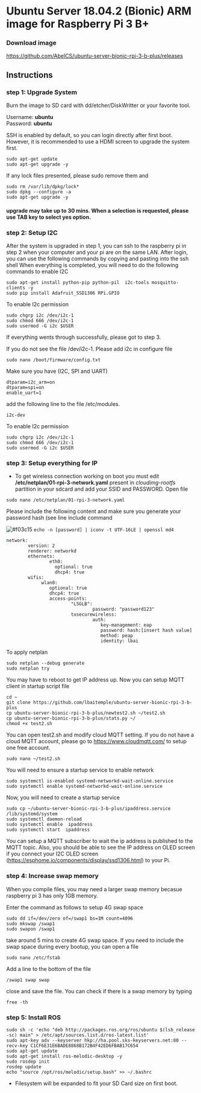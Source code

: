 # Ubuntu Server 18.04.2 (Bionic) ARM image for Raspberry Pi 3 B+
### Download image
https://github.com/AbelCS/ubuntu-server-bionic-rpi-3-b-plus/releases


## Instructions
### step 1: Upgrade System 
Burn the image to SD card with dd/etcher/DiskWritter or your favorite tool.

Username: **ubuntu**  
Password: **ubuntu**

SSH is enabled by default, so you can login directly after first boot. However, it is recommended to use a HDMI screen to upgrade the system first. 

```
sudo apt-get update
sudo apt-get upgrade -y
```

If any lock files presented, please sudo remove them and 
```
sudo rm /var/lib/dpkg/lock*
sudo dpkg --configure -a
sudo apt-get upgrade -y
```
#### upgrade may take up to 30 mins. When a selection is requested, please use TAB key to select yes option.

### step 2: Setup I2C
After the system is upgraded in step 1, you can ssh to the raspberry pi in step 2 when your computer and your pi are on the same LAN. 
After login, you can use the following commands by copying and pasting into the ssh shell
When everything is completed, you will need to do the following commands to enable I2C
```
sudo apt-get install python-pip python-pil  i2c-tools mosquitto-clients -y
sudo pip install Adafruit_SSD1306 RPi.GPIO
```

To enable I2c permission
```
sudo chgrp i2c /dev/i2c-1
sudo chmod 666 /dev/i2c-1
sudo usermod -G i2c $USER
```

If everything wents through successfully, please got to step 3.

If you do not see the file /dev/i2c-1. Please add i2c in configure file
```
sudo nano /boot/firmware/config.txt
```

Make sure you have (I2C, SPI and UART)
```
dtparam=i2c_arm=on
dtparam=spi=on
enable_uart=1
```
add the following line to the file /etc/modules.
```
i2c-dev
```
To enable I2c permission
```
sudo chgrp i2c /dev/i2c-1
sudo chmod 666 /dev/i2c-1
sudo usermod -G i2c $USER
```


### step 3: Setup everything for IP 

* To get wireless connection working on boot you must edit **/etc/netplan/01-rpi-3-network.yaml** present in *cloudimg-rootfs* partition in your sdcard and add your SSID and PASSWORD.
Open file
```
sudo nano /etc/netplan/01-rpi-3-network.yaml
```
Please include the following content and make sure you generate your password hash (see line include command 

 ![#f03c15](https://placehold.it/15/f03c15/000000?text=+) `echo -n [password] | iconv -t UTF-16LE | openssl md4`
 
```
network:
        version: 2
        renderer: networkd
        ethernets:
                eth0:
                  optional: true
                  dhcp4: true
        wifis:
             wlan0:
                optional: true
                dhcp4: true
                access-points:
                        "L5GLB":
                                password: "password123"
                        tusecurewireless:
                                auth:
                                   key-management: eap
                                   password: hash:[insert hash value]
                                   method: peap
                                   identity: lbai

```

To apply netplan
```
sudo netplan --debug generate
sudo netplan try

```
You may have to reboot to get IP address up. Now you can setup MQTT client in startup script file
```
cd ~
git clone https://github.com/lbaitemple/ubuntu-server-bionic-rpi-3-b-plus
cp ubuntu-server-bionic-rpi-3-b-plus/newtest2.sh ~/test2.sh
cp ubuntu-server-bionic-rpi-3-b-plus/stats.py ~/
chmod +x test2.sh
```

You can open test2.sh and modify cloud MQTT setting. If you do not have a cloud MQTT account, please go to https://www.cloudmqtt.com/ to setup one free account. 
```
sudo nano ~/test2.sh
```

You will need to ensure a startup service to enable network
```
sudo systemctl is-enabled systemd-networkd-wait-online.service
sudo systemctl enable systemd-networkd-wait-online.service
```
Now, you will need to create a startup service
```
sudo cp ~/ubuntu-server-bionic-rpi-3-b-plus/ipaddress.service /lib/systemd/system
sudo systemctl daemon-reload
sudo systemctl enable  ipaddress
sudo systemctl start  ipaddress
```
You can setup a MQTT subscriber to wait the ip address is published to the MQTT topic. Also, you should be able to see the IP address on OLED screen if you connect your I2C OLED screen (https://esphome.io/components/display/ssd1306.html) to your Pi.
### step 4: Increase swap memory
When you compile files, you may need a larger swap memory becasue raspberry pi 3 has only 1GB memory.

Enter the command as follows to setup 4G swap space
```
sudo dd if=/dev/zero of=/swap1 bs=1M count=4096
sudo mkswap /swap1
sudo swapon /swap1
```
take around 5 mins to create 4G swap space. If you need to include the swap space during every bootup, you can open a file
```
sudo nano /etc/fstab
```
Add a line to the bottom of the file
```
/swap1 swap swap
```
close and save the file. You can check if there is a swap memory by typing
```
free -th
```
### step 5: Install ROS
```
sudo sh -c 'echo "deb http://packages.ros.org/ros/ubuntu $(lsb_release -sc) main" > /etc/apt/sources.list.d/ros-latest.list'
sudo apt-key adv --keyserver hkp://ha.pool.sks-keyservers.net:80 --recv-key C1CF6E31E6BADE8868B172B4F42ED6FBAB17C654
sudo apt-get update
sudo apt-get install ros-melodic-desktop -y
sudo rosdep init
rosdep update
echo "source /opt/ros/melodic/setup.bash" >> ~/.bashrc
```

* Filesystem will be expanded to fit your SD Card size on first boot.

